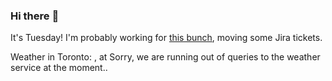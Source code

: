 ### Hi there :wave:

It's Tuesday! I'm probably working for [this bunch](https://github.com/kohofinancial), moving some Jira tickets.

Weather in Toronto: , at Sorry, we are running out of queries to the weather service at the moment..
